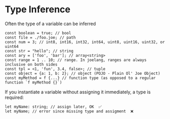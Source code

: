 # Type Inference

Often the type of a variable can be inferred

```
const boolean = true; // bool
const file = ./foo.joe; // path
const num = 3; // int8, int16, int32, int64, uint8, uint16, uint32, or uint64
const str = "hello"; // string
const ary = ['foo', 'bar']; // array<string>
const range = 1 .. 10; // range. In joelang, ranges are always inclusive on both sides
const tpl = <1, 'fun', 3.4, false>; // tuple
const object = {a: 1, b: 2}; // object (POJO - Plain Ol' Joe Object)
const myMethod = f {...} // function type (as opposed to a regular function `f myMethod {}`)
```

If you instantiate a variable without assigning it immediately, a type is required:

```
let myName: string; // assign later, OK  ✅
let myName; // error since missing type and assigment  ❌
```
